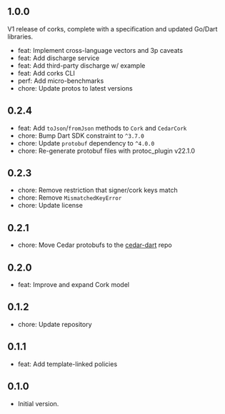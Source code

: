 ## 1.0.0

V1 release of corks, complete with a specification and updated Go/Dart libraries.

- feat: Implement cross-language vectors and 3p caveats
- feat: Add discharge service
- feat: Add third-party discharge w/ example
- feat: Add corks CLI
- perf: Add micro-benchmarks
- chore: Update protos to latest versions

## 0.2.4

- feat: Add `toJson`/`fromJson` methods to `Cork` and `CedarCork`
- chore: Bump Dart SDK constraint to `^3.7.0`
- chore: Update `protobuf` dependency to `^4.0.0`
- chore: Re-generate protobuf files with protoc_plugin v22.1.0

## 0.2.3

- chore: Remove restriction that signer/cork keys match
- chore: Remove `MismatchedKeyError`
- chore: Update license

## 0.2.1

- chore: Move Cedar protobufs to the [cedar-dart](https://github.com/celest-dev/cedar-dart) repo

## 0.2.0

- feat: Improve and expand Cork model

## 0.1.2

- chore: Update repository

## 0.1.1

- feat: Add template-linked policies

## 0.1.0

- Initial version.
